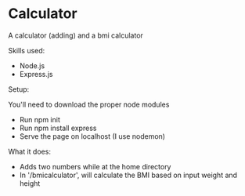 # Calculator
A calculator (adding) and a bmi calculator

Skills used: 
- Node.js
- Express.js

Setup:

You'll need to download the proper node modules
- Run npm init 
- Run npm install express
- Serve the page on localhost (I use nodemon)

What it does:
- Adds two numbers while at the home directory 
- In '/bmicalculator', will calculate the BMI based on input weight and height

